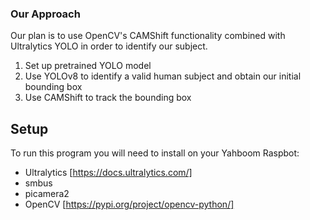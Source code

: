 

### Our Approach
Our plan is to use OpenCV's CAMShift functionality combined with Ultralytics 
YOLO in order to identify our subject.

1) Set up pretrained YOLO model
2) Use YOLOv8 to identify a valid human subject and obtain our initial bounding box
3) Use CAMShift to track the bounding box


## Setup
To run this program you will need to install on your Yahboom Raspbot:
* Ultralytics [https://docs.ultralytics.com/]
* smbus
* picamera2
* OpenCV [https://pypi.org/project/opencv-python/]
